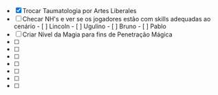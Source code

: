 - [x] Trocar Taumatologia por Artes Liberales
- [ ] Checar NH's e ver se os jogadores estão com skills adequadas ao cenário
      - [ ] Lincoln
      - [ ] Ugulino
      - [ ] Bruno
      - [ ] Pablo
- [ ] Criar Nível da Magia para fins de Penetração Mágica
- [ ] 
- [ ] 
- [ ] 
- [ ] 
- [ ] 
- [ ] 
- [ ] 